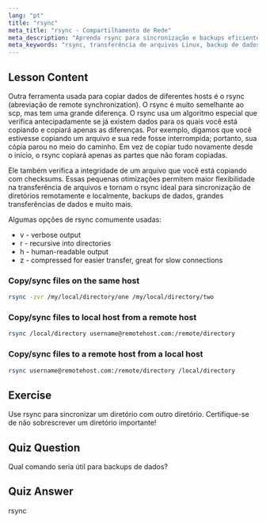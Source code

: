 ```yaml
---
lang: "pt"
title: "rsync"
meta_title: "rsync - Compartilhamento de Rede"
meta_description: "Aprenda rsync para sincronização e backups eficientes de arquivos Linux. Entenda a transferência de dados remota e local com comandos e opções rsync. Melhore suas habilidades em Linux!"
meta_keywords: "rsync, transferência de arquivos Linux, backup de dados, sincronização de arquivos, tutorial Linux, comandos rsync, iniciante, guia"
---
```


## Lesson Content

Outra ferramenta usada para copiar dados de diferentes hosts é o rsync (abreviação de remote synchronization). O rsync é muito semelhante ao scp, mas tem uma grande diferença. O rsync usa um algoritmo especial que verifica antecipadamente se já existem dados para os quais você está copiando e copiará apenas as diferenças. Por exemplo, digamos que você estivesse copiando um arquivo e sua rede fosse interrompida; portanto, sua cópia parou no meio do caminho. Em vez de copiar tudo novamente desde o início, o rsync copiará apenas as partes que não foram copiadas.

Ele também verifica a integridade de um arquivo que você está copiando com checksums. Essas pequenas otimizações permitem maior flexibilidade na transferência de arquivos e tornam o rsync ideal para sincronização de diretórios remotamente e localmente, backups de dados, grandes transferências de dados e muito mais.

Algumas opções de rsync comumente usadas:

- v - verbose output
- r - recursive into directories
- h - human-readable output
- z - compressed for easier transfer, great for slow connections

### Copy/sync files on the same host

```bash
rsync -zvr /my/local/directory/one /my/local/directory/two
```

### Copy/sync files to local host from a remote host

```bash
rsync /local/directory username@remotehost.com:/remote/directory
```

### Copy/sync files to a remote host from a local host

```bash
rsync username@remotehost.com:/remote/directory /local/directory
```

## Exercise

Use rsync para sincronizar um diretório com outro diretório. Certifique-se de não sobrescrever um diretório importante!

## Quiz Question

Qual comando seria útil para backups de dados?

## Quiz Answer

rsync
